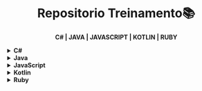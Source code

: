 <h1 align="center"><strong>Repositorio Treinamento📚</strong></h1>
<p align="center">
  <a><b>C# | JAVA | JAVASCRIPT | KOTLIN | RUBY </b></a>
</p>  
<!--<p align="center">
  <a href="https://github.com/EriFranca/Repositorio-Treinamento/issues">
    <img src="https://img.shields.io/github/issues/lucasrmagalhaes/desafios-DIO" /> 
  </a>
    
  <a href="https://github.com/EriFranca/Repositorio-Treinamento/network/members">
    <img src="https://img.shields.io/github/forks/lucasrmagalhaes/desafios-DIO" /> 
  </a>
    
  <a href="https://github.com/lucasrmagalhaes/desafios-DIO/stargazers">
    <img src="https://img.shields.io/github/stars/lucasrmagalhaes/desafios-DIO" /> 
  </a>
    
   <a href="https://github.com/lucasrmagalhaes/desafios-DIO/blob/master/LICENSE">
    <img src="https://img.shields.io/github/license/lucasrmagalhaes/desafios-DIO" /> 
  </a>
</p>-->


<!-- C Sharp -->
<details>
    <summary><strong>C#</strong></summary>
    <br />
    <div align="left">
        <!-- Introdução a Programação com C# -->
        <table border=1>
            <tr>
                <th colspan="4">Introdução a Programação com C#</th>
            </tr>
            <tr>
                <th colspan="4"></th>
            </tr>
            <tr>
                <th>Etapa</th>
                <th>Desafio</th>
                <th>Solução</th>
                <th>Status</th>
            </tr>
            <tr>
                <td align="center">1</td>
                <td>Dividindo X por Y</td>
                <td><a href="https://github.com/EriFranca/Repositorio-Treinamento/tree/main/C%20Sharp/01.%20Introdu%C3%A7%C3%A3o%20a%20Programa%C3%A7%C3%A3o%20com%20C%23/1.%20Dividindo%20X%20por%20Y/solucao.cs">Código</a></td>
                <td align="center">✅</td>
            </tr>
            <tr>
                <td align="center">2</td>
                <td>Distância</td>
                <td><a href="https://github.com/EriFranca/Repositorio-Treinamento/tree/main/C%20Sharp/01.%20Introdu%C3%A7%C3%A3o%20a%20Programa%C3%A7%C3%A3o%20com%20C%23/2.%20Dist%C3%A2ncia/solucao.cs">Código</a></td>
                <td align="center">✅</td>
            </tr>
            <tr>
                <td align="center">3</td>
                <td>Quanta Mandioca?</td>
                <td><a href="https://github.com/EriFranca/Repositorio-Treinamento/tree/main/C%20Sharp/01.%20Introdu%C3%A7%C3%A3o%20a%20Programa%C3%A7%C3%A3o%20com%20C%23/3.%20Quanta%20Mandioca/solucao.cs">Código</a></td>
                <td align="center">✅</td>
        </table>
        <!-- Introdução a Programação com C# -->
        <!-- Introdução a Programação com .NET -->
        <table border=1>
            <tr>
                <th colspan="4">Introdução a Programação com .NET</th>
            </tr>
            <tr>
                <th colspan="4"></th>
            </tr>
            <tr>
                <th>Etapa</th>
                <th>Desafio</th>
                <th>Solução</th>
                <th>Status</th>
            </tr>
            <tr>
                <td align="center">1</td>
                <td>Dividindo X por Y</td>
                <td><a href="https://github.com/EriFranca/Repositorio-Treinamento/tree/main/C%20Sharp/07.%20%20Introdu%C3%A7%C3%A3o%20a%20Programa%C3%A7%C3%A3o%20com%20.NET/1.%20Dividindo%20X%20por%20Y/solucao.cs">Código</a></td>
                <td align="center">✅</td>
            </tr>
            <tr>
                <td align="center">2</td>
                <td>Bazinga!</td>
                <td><a href="https://github.com/EriFranca/Repositorio-Treinamento/tree/main/C%20Sharp/07.%20%20Introdu%C3%A7%C3%A3o%20a%20Programa%C3%A7%C3%A3o%20com%20.NET/2.%20Bazinga!/solucao.cs">Código</a></td>
                <td align="center">✅</td>
            </tr>
            <tr>
                <td align="center">3</td>
                <td>Coxinha de Bueno</td>
                <td><a href="https://github.com/EriFranca/Repositorio-Treinamento/tree/main/C%20Sharp/07.%20%20Introdu%C3%A7%C3%A3o%20a%20Programa%C3%A7%C3%A3o%20com%20.NET/3.%20Coxinha%20de%20Bueno/solucao.cs">Código</a></td>
                <td align="center">✅</td>
        </table>
        <!-- Introdução a Programação com .NET -->
        <!-- Desenvolvendo Algoritmos com C# -->
        <table border=1>
            <tr>
                <th colspan="4">Desenvolvendo Algoritmos com C#</th>
            </tr>
            <tr>
                <th colspan="4"></th>
            </tr>
            <tr>
                <th>Etapa</th>
                <th>Desafio</th>
                <th>Solução</th>
                <th>Status</th>
            </tr>
            <tr>
                <td align="center">1</td>
                <td>Cálculo de Viagem</td>
                <td><a href="https://github.com/EriFranca/Repositorio-Treinamento/tree/main/C%20Sharp/04.%20Desenvolvendo%20algoritmos%20com%20C%23/1.%20C%C3%A1lculo%20de%20Viagem/solucao.cs">Código</a></td>
                <td align="center">✅</td>
            </tr>
            <tr>
                <td align="center">2</td>
                <td>Álbum da Copa</td>
                <td><a href="https://github.com/EriFranca/Repositorio-Treinamento/tree/main/C%20Sharp/04.%20Desenvolvendo%20algoritmos%20com%20C%23/2.%20%C3%81lbum%20da%20Copa/solucao.cs">Código</a></td>
                <td align="center">✅</td>
            </tr>
            <tr>
                <td align="center">3</td>
                <td>Animal</td>
                <td><a href="https://github.com/EriFranca/Repositorio-Treinamento/tree/main/C%20Sharp/04.%20Desenvolvendo%20algoritmos%20com%20C%23/3.%20Animal/solucao.cs">Código</a></td>
                <td align="center">✅</td>
            </tr>
        </table>
        <!-- Desenvolvendo Algoritmos com C# -->
        <!-- Desafios Aritméticos em C# -->
        <table border=1>
            <tr>
                <th colspan="4">Desafios Aritméticos em C#</th>
            </tr>
            <tr>
                <th colspan="4"></th>
            </tr>
            <tr>
                <th>Etapa</th>
                <th>Desafio</th>
                <th>Solução</th>
                <th>Status</th>
            </tr>
            <tr>
                <td align="center">1</td>
                <td>Média 1</td>
                <td><a href="https://github.com/EriFranca/Repositorio-Treinamento/tree/main/C%20Sharp/06.%20Desafios%20Aritm%C3%A9ticos%20em%20C%23/1.%20M%C3%A9dia%201/solucao.cs">Código</a></td>
                <td align="center">✅</td>
            </tr>
            <tr>
                <td align="center">2</td>
                <td>Crescimento Populacional</td>
                <td><a href="https://github.com/EriFranca/Repositorio-Treinamento/tree/main/C%20Sharp/06.%20Desafios%20Aritm%C3%A9ticos%20em%20C%23/2.%20Crescimento%20Populacional/solucao.cs">Código</a></td>
                <td align="center">✅</td>
            </tr>
            <tr>
                <td align="center">3</td>
                <td>Bazinga!</td>
                <td><a href="https://github.com/EriFranca/Repositorio-Treinamento/tree/main/C%20Sharp/06.%20Desafios%20Aritm%C3%A9ticos%20em%20C%23/3.%20Bazinga!/solucao.cs">Código</a></td>
                <td align="center">✅</td>
            </tr>
            <tr>
                <td align="center">4</td>
                <td>Tempo de um Evento</td>
                <td><a href="https://github.com/EriFranca/Repositorio-Treinamento/tree/main/C%20Sharp/06.%20Desafios%20Aritm%C3%A9ticos%20em%20C%23/4.%20Tempo%20de%20um%20Evento/solucao.cs">Código</a></td>
                <td align="center">✅</td>
            </tr>
            <tr>
                <td align="center">5</td>
                <td>Comunicação em Piralândia</td>
                <td><a href="https://github.com/EriFranca/Repositorio-Treinamento/tree/main/C%20Sharp/06.%20Desafios%20Aritm%C3%A9ticos%20em%20C%23/5.%20Comunica%C3%A7%C3%A3o%20em%20Piral%C3%A2ndia/solucao.cs">Código</a></td>
                <td align="center">✅</td>
            </tr>
        </table>
        <!-- Desafios Aritméticos em C# -->
        <!-- Desafios Intermediários C# -->
        <table border=1>
            <tr>
                <th colspan="4">Desafios Intermediários C#</th>
            </tr>
            <tr>
                <th colspan="4" align="center">Take Blip Fullstack Developer #2</th>
            </tr>
            <tr>
                <th>Etapa</th>
                <th>Desafio</th>
                <th>Solução</th>
                <th>Status</th>
            </tr>
            <tr>
                <td align="center">1</td>
                <td>Crescimento Populacional</td>
                <td><a href="https://github.com/EriFranca/Repositorio-Treinamento/tree/main/C%20Sharp/09.%20Desafios%20Intermedi%C3%A1rios%20C%23/1.%20Crescimento%20Populacional/solucao.cs">Código</a></td>
                <td align="center">✅</td>
            </tr>
            <tr>
                <td align="center">2</td>
                <td>Preenchimento de Vetor I</td>
                <td><a href="https://github.com/EriFranca/Repositorio-Treinamento/tree/main/C%20Sharp/09.%20Desafios%20Intermedi%C3%A1rios%20C%23/2.%20Preenchimento%20de%20Vetor%20I/solucao.cs">Código</a></td>
                <td align="center">✅</td>
            </tr>
            <tr>
                <td align="center">3</td>
                <td>Trigo no Tabuleiro</td>
                <td><a href="https://github.com/EriFranca/Repositorio-Treinamento/tree/main/C%20Sharp/09.%20Desafios%20Intermedi%C3%A1rios%20C%23/3.%20Trigo%20no%20Tabuleiro/solucao.cs">Código</a></td>
                <td align="center">✅</td>
            </tr>
            </tr>
        </table>
        <!-- Desafios Intermediários C# -->
        <!-- Resolvendo Algoritmos -->
        <table border=1>
            <tr>
                <th colspan="4">Resolvendo Algoritmos</th>
            </tr>
            <tr>
                <th colspan="4"></th>
            </tr>
            <tr>
                <th>Etapa</th>
                <th>Desafio</th>
                <th>Solução</th>
                <th>Status</th>
            </tr>
            <tr>
                <td align="center">1</td>
                <td>Hora da Corrida</td>
                <td><a href="https://github.com/EriFranca/Repositorio-Treinamento/tree/main/C%20Sharp/02.%20Resolvendo%20Algoritmos/1.%20Hora%20da%20Corrida/solucao.cs">Código</a></td>
                <td align="center">✅</td>
            </tr>
            <tr>
                <td align="center">2</td>
                <td>Cardápio Aéreo</td>
                <td><a href="https://github.com/EriFranca/Repositorio-Treinamento/tree/main/C%20Sharp/02.%20Resolvendo%20Algoritmos/2.%20Card%C3%A1pio%20A%C3%A9reo/solucao.cs">Código</a></td>
                <td align="center">✅</td>
            </tr>
            <tr>
                <td align="center">3</td>
                <td>Pizza Antes do Final do Ano</td>
                <td><a href="https://github.com/EriFranca/Repositorio-Treinamento/tree/main/C%20Sharp/02.%20Resolvendo%20Algoritmos/3.%20Pizza%20Antes%20do%20Final%20do%20Ano/solucao.cs">Código</a></td>
                <td align="center">✅</td>
            </tr>
            <tr>
                <td align="center">4</td>
                <td>Conversão de Tempo</td>
                <td><a href="https://github.com/EriFranca/Repositorio-Treinamento/tree/main/C%20Sharp/02.%20Resolvendo%20Algoritmos/4.%20Convers%C3%A3o%20de%20Tempo/solucao.cs">Código</a></td>
                <td align="center">✅</td>
            </tr>
            <tr>
                <td align="center">5</td>
                <td>Idade em Dias</td>
                <td><a href="https://github.com/EriFranca/Repositorio-Treinamento/tree/main/C%20Sharp/02.%20Resolvendo%20Algoritmos/5.%20Idade%20em%20Dias/solucao.cs">Código</a></td>
                <td align="center">✅</td>
            </tr>
            <tr>
                <td align="center">6</td>
                <td>Tempo do Dobby</td>
                <td><a href="https://github.com/EriFranca/Repositorio-Treinamento/tree/main/C%20Sharp/02.%20Resolvendo%20Algoritmos/6.%20Tempo%20do%20Dobby/solucao.cs">Código</a></td>
                <td align="center">✅</td>
            </tr>
            <tr>
                <td align="center">7</td>
                <td>Rodízio de Cavalos e Carruagens</td>
                <td><a href="https://github.com/EriFranca/Repositorio-Treinamento/tree/main/C%20Sharp/02.%20Resolvendo%20Algoritmos/7.%20Rod%C3%ADzio%20de%20Cavalos%20e%20Carruagens/solucao.cs">Código</a></td>
                <td align="center">✅</td>
            </tr>
        </table>
        <!-- Resolvendo Algoritmos -->
        <!-- Solução de Problemas em C# -->
        <table border=1>
            <tr>
                <th colspan="4">Solução de Problemas em C#</th>
            </tr>
            <tr>
                <th colspan="4"></th>
            </tr>
            <tr>
                <th>Etapa</th>
                <th>Desafio</th>
                <th>Solução</th>
                <th>Status</th>
            </tr>
            <tr>
                <td align="center">1</td>
                <td>Consumo Médio do Automóvel</td>
                <td><a href="https://github.com/EriFranca/Repositorio-Treinamento/tree/main/C%20Sharp/05.%20Solu%C3%A7%C3%A3o%20de%20Problemas%20em%20C%23/1.%20Consumo%20M%C3%A9dio%20do%20Autom%C3%B3vel/solucao.cs">Código</a></td>
                <td align="center">✅</td>
            </tr>
            <tr>
                <td align="center">2</td>
                <td>DDD</td>
                <td><a href="https://github.com/EriFranca/Repositorio-Treinamento/tree/main/C%20Sharp/05.%20Solu%C3%A7%C3%A3o%20de%20Problemas%20em%20C%23/2.%20DDD/solucao.cs">Código</a></td>
                <td align="center">✅</td>
            </tr>
            <tr>
                <td align="center">3</td>
                <td>Aumento de Salário</td>
                <td><a href="https://github.com/EriFranca/Repositorio-Treinamento/tree/main/C%20Sharp/05.%20Solu%C3%A7%C3%A3o%20de%20Problemas%20em%20C%23/3.%20Aumento%20de%20Sal%C3%A1rio/solucao.cs">Código</a></td>
                <td align="center">✅</td>
            </tr>
        </table>
        <!-- Solução de Problemas em C# -->
        <!-- Solução de Problemas Essencias com C# -->
        <table border=1>
            <tr>
                <th colspan="4">Solução de Problemas Essencias com C#</th>
            </tr>
            <tr>
                <th colspan="4"></th>
            </tr>
            <tr>
                <th>Etapa</th>
                <th>Desafio</th>
                <th>Solução</th>
                <th>Status</th>
            </tr>
            <tr>
                <td align="center">1</td>
                <td>Quadrado e ao Cubo</td>
                <td><a href="https://github.com/EriFranca/Repositorio-Treinamento/tree/main/C%20Sharp/03.%20Solu%C3%A7%C3%A3o%20de%20Problemas%20Essenciais%20com%20C%23/1.%20Quadrado%20e%20ao%20Cubo/solucao.cs">Código</a></td>
                <td align="center">✅</td>
            </tr>
            <tr>
                <td align="center">2</td>
                <td>A Corrida de Tartarugas</td>
                <td><a href="https://github.com/EriFranca/Repositorio-Treinamento/tree/main/C%20Sharp/03.%20Solu%C3%A7%C3%A3o%20de%20Problemas%20Essenciais%20com%20C%23/2.%20A%20Corrida%20de%20Tartarugas/solucao.cs">Código</a></td>
                <td align="center">✅</td>
            </tr>
            <tr>
                <td align="center">3</td>
                <td>Ultrapassando V</td>
                <td><a href="https://github.com/EriFranca/Repositorio-Treinamento/tree/main/C%20Sharp/03.%20Solu%C3%A7%C3%A3o%20de%20Problemas%20Essenciais%20com%20C%23/3.%20Ultrapassando%20V/solucao.cs">Código</a></td>
                <td align="center">✅</td>
            </tr>
            <tr>
                <td align="center">4</td>
                <td>Validação de Nota</td>
                <td><a href="https://github.com/EriFranca/Repositorio-Treinamento/tree/main/C%20Sharp/03.%20Solu%C3%A7%C3%A3o%20de%20Problemas%20Essenciais%20com%20C%23/4.%20Valida%C3%A7%C3%A3o%20de%20Nota/solucao.cs">Código</a></td>
                <td align="center">✅</td>
            </tr>
            <tr>
                <td align="center">5</td>
                <td>Pedro Bento e o Mundo de OZ</td>
                <td><a href="https://github.com/EriFranca/Repositorio-Treinamento/tree/main/C%20Sharp/03.%20Solu%C3%A7%C3%A3o%20de%20Problemas%20Essenciais%20com%20C%23/5.%20Pedro%20Bento%20e%20o%20Mundo%20de%20OZ/solucao.cs">Código</a></td>
                <td align="center">✅</td>
            </tr>
        </table>
        <!-- Solução de Problemas Essencias com C# -->
        <!-- Praticando Programação em C# -->
        <table border=1>
            <tr>
                <th colspan="4">Praticando Programação em C#</th>
            </tr>
            <tr>
                <th colspan="4"></th>
            </tr>
            <tr>
                <th>Etapa</th>
                <th>Desafio</th>
                <th>Solução</th>
                <th>Status</th>
            </tr>
            <tr>
                <td align="center">1</td>
                <td><a href="https://github.com/lucasrmagalhaes/desafios-DIO/blob/master/Desafios/C%20Sharp/08.%20Praticando%20Programa%C3%A7%C3%A3o%20em%20C%23/1.%20Coordenadas%20de%20um%20Ponto/README.md">Coordenadas de um Ponto</a></td>
                <td><a href="https://github.com/EriFranca/Repositorio-Treinamento/tree/main/C%20Sharp/08.%20Praticando%20Programa%C3%A7%C3%A3o%20em%20C%23/1.%20Coordenadas%20de%20um%20Ponto/solucao.cs">Código</a></td>
                <td align="center">✅</td>
            </tr>
            <tr>
                <td align="center">2</td>
                <td><a href="https://github.com/lucasrmagalhaes/desafios-DIO/blob/master/Desafios/C%20Sharp/08.%20Praticando%20Programa%C3%A7%C3%A3o%20em%20C%23/2.%20Compras%20no%20Supermercado/README.md">Compras no Supermercado</a></td>
                <td><a href="https://github.com/EriFranca/Repositorio-Treinamento/tree/main/C%20Sharp/08.%20Praticando%20Programa%C3%A7%C3%A3o%20em%20C%23/2.%20Compras%20no%20Supermercado/solucao.cs">Código</a></td>
                <td align="center">✅</td>
            </tr>
            <tr>
                <td align="center">3</td>
                <td><a href="https://github.com/lucasrmagalhaes/desafios-DIO/blob/master/Desafios/C%20Sharp/08.%20Praticando%20Programa%C3%A7%C3%A3o%20em%20C%23/3.%20Pink%20e%20C%C3%A9rebro/README.md">Pink e Cérebro</a></td>
                <td><a href="https://github.com/EriFranca/Repositorio-Treinamento/tree/main/C%20Sharp/08.%20Praticando%20Programa%C3%A7%C3%A3o%20em%20C%23/3.%20Pink%20e%20C%C3%A9rebro/solucao.cs">Código</a></td>
                <td align="center">✅</td>
            </tr>
        </table>
        <!-- Praticando Programação em C# -->
        <!-- Primeiros desafios em C# -->
        <table border=1>
            <tr>
                <th colspan="4">Primeiros desafios em C#</th>
            </tr>
            <tr>
                <th colspan="4">Take Blip Fullstack Developer #2</th>
            </tr>
            <tr>
                <th>Etapa</th>
                <th>Desafio</th>
                <th>Solução</th>
                <th>Status</th>
            </tr>
            <tr>
                <td align="center">1</td>
                <td>Distância</td>
                <td><a href="https://github.com/EriFranca/Repositorio-Treinamento/tree/main/C%20Sharp/10.%20Primeiros%20desafios%20em%20C%23/1.%20Dist%C3%A2ncia/solucao.cs">Código</a></td>
                <td align="center">✅</td>
            </tr>
            <tr>
                <td align="center">2</td>
                <td>Diferença</td>
                <td><a href="https://github.com/EriFranca/Repositorio-Treinamento/tree/main/C%20Sharp/10.%20Primeiros%20desafios%20em%20C%23/2.%20Diferen%C3%A7a/solucao.cs">Código</a></td>
                <td align="center">✅</td>
            </tr>
            <tr>
                <td align="center">3</td>
                <td>Média 1</td>
                <td><a href="https://github.com/EriFranca/Repositorio-Treinamento/tree/main/C%20Sharp/10.%20Primeiros%20desafios%20em%20C%23/3.%20M%C3%A9dia%201/solucao.cs">Código</a></td>
                <td align="center">✅</td>
            </tr>
        </table>
        <!-- Primeiros desafios em C# -->
    </div>
</details>
<!-- C Sharp -->

<!-- Java -->
<details>
    <summary><strong>Java</strong></summary>
    <br />
    <div align="left">
        <!-- Ordenação e Filtros em Java -->
        <table border=1>
            <tr>
                <th colspan="4">Ordenação e Filtros em Java</th>
            </tr>
            <tr>
                <th colspan="4"></th>
            </tr>
            <tr>
                <th>Etapa</th>
                <th>Desafio</th>
                <th>Solução</th>
                <th>Status</th>
            </tr>
            <tr>
                <td align="center">1</td>
                <td>Ordenando Números Pares e Ímpares</td>
                <td><a href="https://github.com/EriFranca/Repositorio-Treinamento/tree/main/Java/1.%20Ordena%C3%A7%C3%A3o%20e%20Filtros%20em%20Java/1.%20Ordenando%20N%C3%BAmeros%20Pares%20e%20%C3%8Dmpares/OrderingEvenNumbers.java">Código</a></td>
                <td align="center">✅</td>
            </tr>
            <tr>
                <td align="center">2</td>
                <td>Compras no Supermercado</td>
                <td><a href="https://github.com/EriFranca/Repositorio-Treinamento/tree/main/Java/1.%20Ordena%C3%A7%C3%A3o%20e%20Filtros%20em%20Java/2.%20Compras%20no%20Supermercado/SupermarketShopping.java">Código</a></td>
                <td align="center">✅</td>
            </tr>
            <tr>
                <td align="center">3</td>
                <td>Uniformes de Final de Ano</td>
                <td><a href="https://github.com/EriFranca/Repositorio-Treinamento/tree/main/Java/1.%20Ordena%C3%A7%C3%A3o%20e%20Filtros%20em%20Java/3.%20Uniformes%20de%20Final%20de%20Ano/YearEndUniform.java">Código</a></td>
                <td align="center">✅</td>
            </tr>
            <tr>
                <td align="center">4</td>
                <td>Fila do Banco</td>
                <td><a href="https://github.com/EriFranca/Repositorio-Treinamento/tree/main/Java/1.%20Ordena%C3%A7%C3%A3o%20e%20Filtros%20em%20Java/4.%20Fila%20do%20Banco/BankQueue.java">Código</a></td>
                <td align="center">✅</td>
            </tr>
            <tr>
                <td align="center">5</td>
                <td>Gincana no Acampamento</td>
                <td><a href="https://github.com/EriFranca/Repositorio-Treinamento/tree/main/Java/1.%20Ordena%C3%A7%C3%A3o%20e%20Filtros%20em%20Java/5.%20Gincana%20no%20Acampamento/GymkhanaInTheCamp.java">Código</a></td>
                <td align="center">✅</td>
            </tr>
        </table>
        <!-- Resolvendo Algoritmos com Java -->
        <table border=1>
            <tr>
                <th colspan="4">Resolvendo Algoritmos com Java</th>
            </tr>
            <tr>
                <th colspan="4"></th>
            </tr>
            <tr>
                <th>Etapa</th>
                <th>Desafio</th>
                <th>Solução</th>
                <th>Status</th>
            </tr>
            <tr>
                <td align="center">1</td>
                <td>Coração das Cartas</td>
                <td><a href="https://github.com/EriFranca/Repositorio-Treinamento/tree/main/Java/2.%20Resolvendo%20Algoritmos%20com%20Java/1.%20Cora%C3%A7%C3%A3o%20das%20Cartas/Main.java">Código</a></td>
                <td align="center">✅</td>
            </tr>
            <tr>
                <td align="center">2</td>
                <td>Abreviando Posts do Blog</td>
                <td><a href="https://github.com/EriFranca/Repositorio-Treinamento/tree/main/Java/2.%20Resolvendo%20Algoritmos%20com%20Java/2.%20Abreviando%20Posts%20do%20Blog/Main.java">Código</a></td>
                <td align="center">✅</td>
            </tr>
            <tr>
                <td align="center">3</td>
                <td>Combinação de Strings</td>
                <td><a href="https://github.com/EriFranca/Repositorio-Treinamento/tree/main/Java/2.%20Resolvendo%20Algoritmos%20com%20Java/3.%20Combina%C3%A7%C3%A3o%20de%20Strings/Main.java">Código</a></td>
                <td align="center">✅</td>
            </tr>
            <tr>
                <td align="center">4</td>
                <td>Hash Mágico</td>
                <td><a href="https://github.com/EriFranca/Repositorio-Treinamento/tree/main/Java/2.%20Resolvendo%20Algoritmos%20com%20Java/4.%20Hash%20M%C3%A1gico/Main.java">Código</a></td>
                <td align="center">✅</td>
            </tr>
            <tr>
                <td align="center">5</td>
                <td>O Tabuleiro Secreto</td>
                <td><a href="https://github.com/EriFranca/Repositorio-Treinamento/tree/main/Java/2.%20Resolvendo%20Algoritmos%20com%20Java/5.%20O%20Tabuleiro%20Secreto/Main.java">Código</a></td>
                <td align="center">✅</td>
            </tr>
        </table>
        <!-- Solução de Problemas Básicos em Java -->
        <table border=1>
            <tr>
                <th colspan="4">Solução de Problemas Básicos em Java</th>
            </tr>
            <tr>
                <th colspan="4"></th>
            </tr>
            <tr>
                <th>Etapa</th>
                <th>Desafio</th>
                <th>Solução</th>
                <th>Status</th>
            </tr>
            <tr>
                <td align="center">1</td>
                <td>Exibindo Números Pares</td>
                <td><a href="https://github.com/EriFranca/Repositorio-Treinamento/tree/main/Java/3.%20Solu%C3%A7%C3%A3o%20de%20Problemas%20B%C3%A1sicos%20em%20Java/1.%20Exibindo%20N%C3%BAmeros%20Pares/solucao.java">Código</a></td>
                <td align="center">✅</td>
            </tr>
            <tr>
                <td align="center">2</td>
                <td>Idade em Dias</td>
                <td><a href="https://github.com/EriFranca/Repositorio-Treinamento/tree/main/Java/3.%20Solu%C3%A7%C3%A3o%20de%20Problemas%20B%C3%A1sicos%20em%20Java/2.%20Idade%20em%20Dias/solucao.java">Código</a></td>
                <td align="center">✅</td>
            </tr>
            <tr>
                <td align="center">3</td>
                <td>Notas da Prova</td>
                <td><a href="https://github.com/EriFranca/Repositorio-Treinamento/tree/main/Java/3.%20Solu%C3%A7%C3%A3o%20de%20Problemas%20B%C3%A1sicos%20em%20Java/3.%20Notas%20da%20Prova/solucao.java">Código</a></td>
                <td align="center">✅</td>
            </tr>
        </table>
    </div>
</details>

<!-- JavaScript -->
<details> 
    <summary><strong>JavaScript</strong></summary>
    <br />
    <div align="left">
        <!-- Introdução a Programação -->
        <table border=1>
            <tr>
                <th colspan="4">Introdução a Programação</th>
            </tr>
            <tr>
                <th colspan="4"></th>
            </tr>
            <tr>
                <th>Etapa</th>
                <th>Desafio</th>
                <th>Solução</th>
                <th>Status</th>
            </tr>
            <tr>
                <td align="center">1</td>
                <td>Dividindo X por Y</td>
                <td><a href="https://github.com/EriFranca/Repositorio-Treinamento/tree/main/JavaScript/1.%20Introdu%C3%A7%C3%A3o%20a%20Programa%C3%A7%C3%A3o/1.1.%20Dvividindo%20X%20por%20Y/solucao.js">Código</a></td>
                <td align="center">✅</td>
            </tr>
            <tr>
                <td align="center">2</td>
                <td>Distância</td>
                <td><a href="https://github.com/EriFranca/Repositorio-Treinamento/tree/main/JavaScript/1.%20Introdu%C3%A7%C3%A3o%20a%20Programa%C3%A7%C3%A3o/1.2.%20Dist%C3%A2ncia/solucao.js">Código</a></td>
                <td align="center">✅</td>
            </tr>
            <tr>
                <td align="center">3</td>
                <td>Quanta Mandioca?</td>
                <td><a href="https://github.com/EriFranca/Repositorio-Treinamento/tree/main/JavaScript/1.%20Introdu%C3%A7%C3%A3o%20a%20Programa%C3%A7%C3%A3o/1.3.%20Quanta%20Mandioca/solucao.js">Código</a></td>
                <td align="center">✅</td>
            </tr>
        </table>
        <!-- Introdução a Programação com JavaScript -->
        <table border=1>
            <tr>
                <th colspan="4">Introdução a Programação com JavaScript</th>
            </tr>
            <tr>
                <th colspan="4"></th>
            </tr>
            <tr>
                <th>Etapa</th>
                <th>Desafio</th>
                <th>Solução</th>
                <th>Status</th>
            </tr>
            <tr>
                <td align="center">1</td>
                <td>Visita na Feira</td>
                <td><a href="https://github.com/EriFranca/Repositorio-Treinamento/tree/main/JavaScript/7.%20Introdu%C3%A7%C3%A3o%20a%20Programa%C3%A7%C3%A3o%20com%20JavaScript/1.%20Visita%20na%20Feira/solucao.js">Código</a></td>
                <td align="center">✅</td>
            </tr>
            <tr>
                <td align="center">2</td>
                <td>Multiplicação Simples</td>
                <td><a href="https://github.com/EriFranca/Repositorio-Treinamento/tree/main/JavaScript/7.%20Introdu%C3%A7%C3%A3o%20a%20Programa%C3%A7%C3%A3o%20com%20JavaScript/2.%20Multiplica%C3%A7%C3%A3o%20Simples/solucao.js">Código</a></td>
                <td align="center">✅</td>
            </tr>
            <tr>
                <td align="center">3</td>
                <td>Folha de Pagamento</td>
                <td><a href="https://github.com/EriFranca/Repositorio-Treinamento/tree/main/JavaScript/7.%20Introdu%C3%A7%C3%A3o%20a%20Programa%C3%A7%C3%A3o%20com%20JavaScript/3.%20Folha%20de%20Pagamento/solucao.js">Código</a></td>
                <td align="center">✅</td>
            </tr>
        </table>
        <!-- Fundamentos Aritméticos -->
        <table border=1>
            <tr>
                <th colspan="4">Fundamentos Aritméticos</th>
            </tr>
            <tr>
                <th colspan="4"></th>
            </tr>
            <tr>
                <th>Etapa</th>
                <th>Desafio</th>
                <th>Solução</th>
                <th>Status</th>
            </tr>
            <tr>
                <td align="center">1</td>
                <td>Quantidade de Números Positivos</td>
                <td><a href="https://github.com/EriFranca/Repositorio-Treinamento/tree/main/JavaScript/2.%20Fundamentos%20Aritm%C3%A9ticos/2.1.%20Quantidade%20de%20N%C3%BAmeros%20Positivos/solucao.js">Código</a></td>
                <td align="center">✅</td>
            </tr>
            <tr>
                <td align="center">2</td>
                <td>Exibindo Números Pares</td>
                <td><a href="https://github.com/EriFranca/Repositorio-Treinamento/tree/main/JavaScript/2.%20Fundamentos%20Aritm%C3%A9ticos/2.2.%20Exibindo%20N%C3%BAmeros%20Pares/solucao.js">Código</a></td>
                <td align="center">✅</td>
            </tr>
            <tr>
                <td align="center">3</td>
                <td>Análise de Números</td>
                <td><a href="https://github.com/EriFranca/Repositorio-Treinamento/tree/main/JavaScript/2.%20Fundamentos%20Aritm%C3%A9ticos/2.3.%20An%C3%A1lise%20de%20N%C3%BAmeros/solucao.js">Código</a></td>
                <td align="center">✅</td>
            </tr>
            <tr>
                <td align="center">4</td>
                <td>Contagem de Cédulas</td>
                <td><a href="https://github.com/EriFranca/Repositorio-Treinamento/tree/main/JavaScript/2.%20Fundamentos%20Aritm%C3%A9ticos/2.4.%20Contagem%20de%20C%C3%A9dulas/solucao.js">Código</a></td>
                <td align="center">✅</td>
            </tr>
            <tr>
                <td align="center">5</td>
                <td>Consumo Médio do Automóvel</td>
                <td><a href="https://github.com/EriFranca/Repositorio-Treinamento/tree/main/JavaScript/2.%20Fundamentos%20Aritm%C3%A9ticos/2.5.%20Consumo%20M%C3%A9dio%20do%20Autom%C3%B3vel/solucao.js">Código</a></td>
                <td align="center">✅</td>
            </tr>
        </table>
        <!-- Problemas Aritméticos -->
        <table border=1>
            <tr>
                <th colspan="4">Problemas Aritméticos</th>
            </tr>
            <tr>
                <th colspan="4"></th>
            </tr>
            <tr>
                <th>Etapa</th>
                <th>Desafio</th>
                <th>Solução</th>
                <th>Status</th>
            </tr>
            <tr>
                <td align="center">1</td>
                <td>Soma Simples</td>
                <td><a href="https://github.com/EriFranca/Repositorio-Treinamento/tree/main/JavaScript/3.%20Problemas%20Aritm%C3%A9ticos/3.1.%20Soma%20Simples/solucao.js">Código</a></td>
                <td align="center">✅</td>
            </tr>
            <tr>
                <td align="center">2</td>
                <td>Coxinha de Bueno</td>
                <td><a href="https://github.com/EriFranca/Repositorio-Treinamento/tree/main/JavaScript/3.%20Problemas%20Aritm%C3%A9ticos/3.2.%20Coxinha%20de%20Bueno/solucao.js">Código</a></td>
                <td align="center">✅</td>
            </tr>
            <tr>
                <td align="center">3</td>
                <td>Cálculo da Viagem</td>
                <td><a href="https://github.com/EriFranca/Repositorio-Treinamento/tree/main/JavaScript/3.%20Problemas%20Aritm%C3%A9ticos/3.3.%20C%C3%A1lculo%20da%20Viagem/solucao.js">Código</a></td>
                <td align="center">✅</td>
            </tr>
            <tr>
                <td align="center">4</td>
                <td>Imposto de Renda</td>
                <td><a href="https://github.com/EriFranca/Repositorio-Treinamento/tree/main/JavaScript/3.%20Problemas%20Aritm%C3%A9ticos/3.4.%20Imposto%20de%20Renda/solucao.js">Código</a></td>
                <td align="center">✅</td>
            </tr>
            <tr>
                <td align="center">5</td>
                <td>Teorema da Divisão Euclidiana</td>
                <td><a href="https://github.com/EriFranca/Repositorio-Treinamento/tree/main/JavaScript/3.%20Problemas%20Aritm%C3%A9ticos/3.5.%20Teorema%20da%20Divis%C3%A3o%20Euclidiana/solucao.js">Código</a></td>
                <td align="center">✅</td>
            </tr>
        </table>
        <!-- Solução de Problemas Básicos em JavaScript -->
        <table border=1>
            <tr>
                <th colspan="4">Solução de Problemas Básicos em JavaScript</th>
            </tr>
            <tr>
                <th colspan="4"></th>
            </tr>
            <tr>
                <th>Etapa</th>
                <th>Desafio</th>
                <th>Solução</th>
                <th>Status</th>
            </tr>
            <tr>
                <td align="center">1</td>
                <td>Dividindo X por Y</td>
                <td><a href="https://github.com/EriFranca/Repositorio-Treinamento/tree/main/JavaScript/8.%20%20Solu%C3%A7%C3%A3o%20de%20Problemas%20B%C3%A1sicos%20em%20JavaScript/1.%20Dividindo%20X%20por%20Y/solucao.js">Código</a></td>
                <td align="center">✅</td>
            </tr>
            <tr>
                <td align="center">2</td>
                <td>Blobs</td>
                <td><a href="https://github.com/EriFranca/Repositorio-Treinamento/tree/main/JavaScript/8.%20%20Solu%C3%A7%C3%A3o%20de%20Problemas%20B%C3%A1sicos%20em%20JavaScript/2.%20Blobs/solucao.js">Código</a></td>
                <td align="center">✅</td>
            </tr>
            <tr>
                <td align="center">3</td>
                <td>Tipos de Combustível</td>
                <td><a href=https://github.com/EriFranca/Repositorio-Treinamento/tree/main/JavaScript/8.%20%20Solu%C3%A7%C3%A3o%20de%20Problemas%20B%C3%A1sicos%20em%20JavaScript/3.%20Tipo%20de%20Combust%C3%ADvel/solucao.js">Código</a></td>
                <td align="center">✅</td>
            </tr>
        </table>
        <!-- Soluções e Problemas Essenciais -->
        <table border=1>
            <tr>
                <th colspan="4">Soluções e Problemas Essenciais</th>
            </tr>
            <tr>
                <th colspan="4"></th>
            </tr>
            <tr>
                <th>Etapa</th>
                <th>Desafio</th>
                <th>Solução</th>
                <th>Status</th>
            </tr>
            <tr>
                <td align="center">1</td>
                <td>Quadrado e ao Cubo</td>
                <td><a href="https://github.com/EriFranca/Repositorio-Treinamento/tree/main/JavaScript/4.%20Solu%C3%A7%C3%A3o%20de%20Problemas%20Essenciais/4.1.%20Quadrado%20e%20ao%20Cubo/solucao.js">Código</a></td>
                <td align="center">✅</td>
            </tr>
            <tr>
                <td align="center">2</td>
                <td>A Corrida de Tartarugas</td>
                <td><a href="https://github.com/EriFranca/Repositorio-Treinamento/tree/main/JavaScript/4.%20Solu%C3%A7%C3%A3o%20de%20Problemas%20Essenciais/4.2.%20A%20Corrida%20de%20Tartarugas/solucao.js">Código</a></td>
                <td align="center">✅</td>
            </tr>
            <tr>
                <td align="center">3</td>
                <td>Ultrapassando V</td>
                <td><a href="https://github.com/EriFranca/Repositorio-Treinamento/tree/main/JavaScript/4.%20Solu%C3%A7%C3%A3o%20de%20Problemas%20Essenciais/4.3.%20Ultrapassando%20V/solucao.js">Código</a></td>
                <td align="center">✅</td>
            </tr>
            <tr>
                <td align="center">4</td>
                <td>Validação da Nota</td>
                <td><a href="https://github.com/EriFranca/Repositorio-Treinamento/tree/main/JavaScript/4.%20Solu%C3%A7%C3%A3o%20de%20Problemas%20Essenciais/4.4.%20Valida%C3%A7%C3%A3o%20da%20Nota/solucao.js">Código</a></td>
                <td align="center">✅</td>
            </tr>
            <tr>
                <td align="center">5</td>
                <td>Pedro Bento e o Mundo de OZ</td>
                <td><a href="https://github.com/EriFranca/Repositorio-Treinamento/tree/main/JavaScript/4.%20Solu%C3%A7%C3%A3o%20de%20Problemas%20Essenciais/4.5.%20Pedro%20Bento%20e%20o%20Mundo%20de%20OZ/solucao.js">Código</a></td>
                <td align="center">✅</td>
            </tr>
        </table>
        <!-- Busca e Laços de Repetição -->
        <table border=1>
            <tr>
                <th colspan="4">Busca e Laços de Repetição</th>
            </tr>
            <tr>
                <th colspan="4"></th>
            </tr>
            <tr>
                <th>Etapa</th>
                <th>Desafio</th>
                <th>Solução</th>
                <th>Status</th>
            </tr>
            <tr>
                <td align="center">1</td>
                <td>O Escolhido</td>
                <td><a href="https://github.com/EriFranca/Repositorio-Treinamento/tree/main/JavaScript/5.%20Busca%20e%20La%C3%A7os%20de%20Repeti%C3%A7%C3%A3o/5.1.%20O%20Escolhido/solucao.js">Código</a></td>
                <td align="center">✅</td>
            </tr>
            <tr>
                <td align="center">2</td>
                <td>Comunicação em Piralândia</td>
                <td><a href="https://github.com/EriFranca/Repositorio-Treinamento/tree/main/JavaScript/5.%20Busca%20e%20La%C3%A7os%20de%20Repeti%C3%A7%C3%A3o/5.2.%20Comunica%C3%A7%C3%A3o%20em%20Piral%C3%A2ndia/solucao.js">Código</a></td>
                <td align="center">✅</td>
            </tr>
            <tr>
                <td align="center">3</td>
                <td>Degustação de Vinho</td>
                <td><a href="https://github.com/EriFranca/Repositorio-Treinamento/tree/main/JavaScript/5.%20Busca%20e%20La%C3%A7os%20de%20Repeti%C3%A7%C3%A3o/5.3.%20Degusta%C3%A7%C3%A3o%20de%20Vinho/solucao.js">Código</a></td>
                <td align="center">✅</td>
            </tr>
            <tr>
                <td align="center">4</td>
                <td>Pink e Cérebro</td>
                <td><a href="https://github.com/EriFranca/Repositorio-Treinamento/tree/main/JavaScript/5.%20Busca%20e%20La%C3%A7os%20de%20Repeti%C3%A7%C3%A3o/5.4.%20Pink%20e%20C%C3%A9rebro/solution.js">Código</a></td>
                <td align="center">✅</td>
            </tr>
            <tr>
                <td align="center">5</td>
                <td>Menor e Posição</td>
                <td><a href="https://github.com/EriFranca/Repositorio-Treinamento/tree/main/JavaScript/5.%20Busca%20e%20La%C3%A7os%20de%20Repeti%C3%A7%C3%A3o/5.5.%20Menor%20e%20Posi%C3%A7%C3%A3o/solution.js">Código</a></td>
                <td align="center">✅</td>
            </tr>
        </table>
        <!-- Desenvolvimento de Problemas Avançados em JavaScript -->
        <table border=1>
            <tr>
                <th colspan="4">Desenvolvimento de Problemas Avançados em JavaScript</th>
            </tr>
            <tr>
                <th colspan="4"></th>
            </tr>
            <tr>
                <th>Etapa</th>
                <th>Desafio</th>
                <th>Solução</th>
                <th>Status</th>
            </tr>
            <tr>
                <td align="center">1</td>
                <td>Ordenando Números Pares e Ímpares</td>
                <td><a href="https://github.com/EriFranca/Repositorio-Treinamento/tree/main/JavaScript/6.%20Desenvolvimento%20de%20problemas%20avan%C3%A7ados%20em%20JavaScript/1.%20Ordenando%20N%C3%BAmeros%20Pares%20e%20%C3%8Dmpares/solucao.js">Código</a></td>
                <td align="center">✅</td>
            </tr>
            <tr>
                <td align="center">2</td>
                <td>Animal</td>
                <td><a href="https://github.com/EriFranca/Repositorio-Treinamento/tree/main/JavaScript/6.%20Desenvolvimento%20de%20problemas%20avan%C3%A7ados%20em%20JavaScript/2.%20Animal/solucao.js">Código</a></td>
                <td align="center">✅</td>
            </tr>
            <tr>
                <td align="center">3</td>
                <td>Compras no Supermercado</td>
                <td><a href="https://github.com/EriFranca/Repositorio-Treinamento/tree/main/JavaScript/6.%20Desenvolvimento%20de%20problemas%20avan%C3%A7ados%20em%20JavaScript/3.%20Compras%20no%20Supermercado/solucao.js">Código</a></td>
                <td align="center">✅</td>
            </tr>
        </table>
    </div>
</details>

<!-- Kotlin -->
<details>
    <summary><strong>Kotlin</strong></summary>
    <br />
    <div align="left">
        <!-- Introdução a Programação em Kotlin -->
        <table border=1>
            <tr>
                <th colspan="4">Introdução a Programação em Kotlin</th>
            </tr>
            <tr>
                <th colspan="4"></th>
            </tr>
            <tr>
                <th>Etapa</th>
                <th>Desafio</th>
                <th>Solução</th>
                <th>Status</th>
            </tr>
            <tr>
                <td align="center">1</td>
                <td><a href="https://github.com/EriFranca/Repositorio-Treinamento/blob/main/Kotlin/1.%20Introdu%C3%A7%C3%A3o%20a%20programa%C3%A7%C3%A3o%20em%20Kotlin/1.%20Soma%20Simples/README.md">Soma Simples</a></td>
                <td><a href="https://github.com/EriFranca/Repositorio-Treinamento/blob/main/Kotlin/1.%20Introdu%C3%A7%C3%A3o%20a%20programa%C3%A7%C3%A3o%20em%20Kotlin/1.%20Soma%20Simples/solucao.kt">Código</a></td>
                <td align="center">✅</td>
            </tr>
            <tr>
                <td align="center">2</td>
                <td><a href="https://github.com/EriFranca/Repositorio-Treinamento/blob/main/Kotlin/1.%20Introdu%C3%A7%C3%A3o%20a%20programa%C3%A7%C3%A3o%20em%20Kotlin/2.%20N%C3%BAmeros%20%C3%8Dmpares/README.md">Números Ímpares</a></td>
                <td><a href="https://github.com/EriFranca/Repositorio-Treinamento/blob/main/Kotlin/1.%20Introdu%C3%A7%C3%A3o%20a%20programa%C3%A7%C3%A3o%20em%20Kotlin/2.%20N%C3%BAmeros%20%C3%8Dmpares/solucao.kt">Código</a></td>
                <td align="center">✅</td>
            </tr>
            <tr>
                <td align="center">3</td>
                <td><a href="https://github.com/EriFranca/Repositorio-Treinamento/blob/main/Kotlin/1.%20Introdu%C3%A7%C3%A3o%20a%20programa%C3%A7%C3%A3o%20em%20Kotlin/3.%20Quadrado%20e%20ao%20Cubo/README.md">Quadrado e ao Cubo</a></td>
                <td><a href="https://github.com/EriFranca/Repositorio-Treinamento/blob/main/Kotlin/1.%20Introdu%C3%A7%C3%A3o%20a%20programa%C3%A7%C3%A3o%20em%20Kotlin/3.%20Quadrado%20e%20ao%20Cubo/solucao.kt">Código</a></td>
                <td align="center">✅</td>
        </table>
        <!-- Solucionando Problemas em Kotlin -->
        <table border=1>
            <tr>
                <th colspan="4">Solucionando Problemas em Kotlin</th>
            </tr>
            <tr>
                <th colspan="4"></th>
            </tr>
            <tr>
                <th>Etapa</th>
                <th>Desafio</th>
                <th>Solução</th>
                <th>Status</th>
            </tr>
            <tr>
                <td align="center">1</td>
                <td><a href="https://github.com/EriFranca/Repositorio-Treinamento/blob/main/Kotlin/2.%20Solucionando%20problemas%20em%20Kotlin/1.%20Taxa%20de%20Imposto%20de%20Renda/README.md">Taxa de Imposto de Renda</a></td>
                <td><a href="https://github.com/EriFranca/Repositorio-Treinamento/blob/main/Kotlin/2.%20Solucionando%20problemas%20em%20Kotlin/1.%20Taxa%20de%20Imposto%20de%20Renda/solucao.kt">Código</a></td>
                <td align="center">✅</td>
            </tr>
            <tr>
                <td align="center">2</td>
                <td><a href="https://github.com/EriFranca/Repositorio-Treinamento/blob/main/Kotlin/2.%20Solucionando%20problemas%20em%20Kotlin/2.%20%C3%81rea%20do%20C%C3%ADrculo/README.md">Área do Círculo</a></td>
                <td><a href="https://github.com/EriFranca/Repositorio-Treinamento/blob/main/Kotlin/2.%20Solucionando%20problemas%20em%20Kotlin/2.%20%C3%81rea%20do%20C%C3%ADrculo/solucao.kt">Código</a></td>
                <td align="center">✅</td>
            </tr>
            <tr>
                <td align="center">3</td>
                <td><a href="https://github.com/EriFranca/Repositorio-Treinamento/blob/main/Kotlin/2.%20Solucionando%20problemas%20em%20Kotlin/3.%20Primo%20R%C3%A1pido/README.md">Primo Rápido</a></td>
                <td><a href="https://github.com/EriFranca/Repositorio-Treinamento/blob/main/Kotlin/2.%20Solucionando%20problemas%20em%20Kotlin/3.%20Primo%20R%C3%A1pido/solucao.kt">Código</a></td>
                <td align="center">✅</td>
            </tr>
            <tr>
                <td align="center">4</td>
                <td><a href="https://github.com/EriFranca/Repositorio-Treinamento/blob/main/Kotlin/2.%20Solucionando%20problemas%20em%20Kotlin/4.%20A%20Corrida%20de%20Tartarugas/README.md">A Corrida de Tartarugas</a></td>
                <td><a href="https://github.com/EriFranca/Repositorio-Treinamento/blob/main/Kotlin/2.%20Solucionando%20problemas%20em%20Kotlin/4.%20A%20Corrida%20de%20Tartarugas/solucao.kt">Código</a></td>
                <td align="center">✅</td>
            </tr>
            <tr>
                <td align="center">5</td>
                <td><a href="https://github.com/EriFranca/Repositorio-Treinamento/blob/main/Kotlin/2.%20Solucionando%20problemas%20em%20Kotlin/5.%20Figurinhas/README.md">Figurinhas</a></td>
                <td><a href="https://github.com/EriFranca/Repositorio-Treinamento/blob/main/Kotlin/2.%20Solucionando%20problemas%20em%20Kotlin/5.%20Figurinhas/solucao.kt">Código</a></td>
                <td align="center">✅</td>
            </tr>
        </table>
        <!-- Praticando Programação em Kotlin -->
        <table border=1>
            <tr>
                <th colspan="4">Praticando Programação em Kotlin</th>
            </tr>
            <tr>
                <th colspan="4"></th>
            </tr>
            <tr>
                <th>Etapa</th>
                <th>Desafio</th>
                <th>Solução</th>
                <th>Status</th>
            </tr>
            <tr>
                <td align="center">1</td>
                <td><a href=https://github.com/EriFranca/Repositorio-Treinamento/blob/main/Kotlin/3.%20Praticando%20programa%C3%A7%C3%A3o%20em%20Kotlin/1.%20O%20jogo%20Matem%C3%A1tico%20de%20Paula/README.md">O jogo Matemático de Paula</a></td>
                <td><a href="https://github.com/EriFranca/Repositorio-Treinamento/blob/main/Kotlin/3.%20Praticando%20programa%C3%A7%C3%A3o%20em%20Kotlin/1.%20O%20jogo%20Matem%C3%A1tico%20de%20Paula/solucao.kt">Código</a></td>
                <td align="center">✅</td>
            </tr>
            <tr>
                <td align="center">2</td>
                <td><a href="https://github.com/EriFranca/Repositorio-Treinamento/blob/main/Kotlin/3.%20Praticando%20programa%C3%A7%C3%A3o%20em%20Kotlin/2.%20Convers%C3%A3o%20Simples%20de%20Base/README.md">Conversão Simples de Base</a></td>
                <td><a href="https://github.com/EriFranca/Repositorio-Treinamento/blob/main/Kotlin/3.%20Praticando%20programa%C3%A7%C3%A3o%20em%20Kotlin/2.%20Convers%C3%A3o%20Simples%20de%20Base/solucao.kt">Código</a></td>
                <td align="center">✅</td>
            </tr>
            <tr>
                <td align="center">3</td>
                <td><a href="https://github.com/EriFranca/Repositorio-Treinamento/blob/main/Kotlin/3.%20Praticando%20programa%C3%A7%C3%A3o%20em%20Kotlin/3.%20Bob%20Conduite/README.md">Bob Conduite</a></td>
                <td><a href="https://github.com/EriFranca/Repositorio-Treinamento/blob/main/Kotlin/3.%20Praticando%20programa%C3%A7%C3%A3o%20em%20Kotlin/3.%20Bob%20Conduite/solucao.kt">Código</a></td>
                <td align="center">✅</td>
            </tr>
        </table>
    </div>
</details>

<!-- Ruby -->
<details>
    <summary><strong>Ruby</strong></summary>
    <br />
    <div align="left">
        <!-- Solucionando Problemas Básicos em Ruby -->
        <table border=1>
            <tr>
                <th colspan="4">Solucionando Problemas Básicos em Ruby</th>
            </tr>
            <tr>
                <th colspan="4"></th>
            </tr>
            <tr>
                <th>Etapa</th>
                <th>Desafio</th>
                <th>Solução</th>
                <th>Status</th>
            </tr>
            <tr>
                <td align="center">1</td>
                <td>Par ou Ímpar</td>
                <td><a href="https://github.com/EriFranca/Repositorio-Treinamento/tree/main/Ruby/1.%20Solucionando%20Problemas%20B%C3%A1sicos%20em%20Ruby/1.%20Par%20ou%20%C3%8Dmpar/solucao.rb">Código</a></td>
                <td align="center">✅</td>
            </tr>
            <tr>
                <td align="center">2</td>
                <td>DDD</td>
                <td><a href="https://github.com/EriFranca/Repositorio-Treinamento/tree/main/Ruby/1.%20Solucionando%20Problemas%20B%C3%A1sicos%20em%20Ruby/2.%20DDD/solucao.rb">Código</a></td>
                <td align="center">✅</td>
            </tr>
            <tr>
                <td align="center">3</td>
                <td>Idade em Dias</td>
                <td><a href="https://github.com/EriFranca/Repositorio-Treinamento/tree/main/Ruby/1.%20Solucionando%20Problemas%20B%C3%A1sicos%20em%20Ruby/3.%20Idade%20em%20Dias/solucao.rb">Código</a></td>
                <td align="center">✅</td>
        </table>
        <!-- Solucionando Problemas Básicos em Ruby -->
        <!-- Praticando com Desafios Intermediários em Ruby -->
        <table border=1>
            <tr>
                <th colspan="4">Praticando com Desafios Intermediários em Ruby</th>
            </tr>
            <tr>
                <th colspan="4"></th>
            </tr>
            <tr>
                <th>Etapa</th>
                <th>Desafio</th>
                <th>Solução</th>
                <th>Status</th>
            </tr>
            <tr>
                <td align="center">1</td>
                <td><a href="https://github.com/EriFranca/Repositorio-Treinamento/blob/main/Ruby/2.%20Praticando%20com%20Desafios%20Intermedi%C3%A1rios%20em%20Ruby/1.%20Encaixa%20ou%20N%C3%A3o/README.md">Encaixa ou Não?</a></td>
                <td><a href="https://github.com/EriFranca/Repositorio-Treinamento/blob/main/Ruby/2.%20Praticando%20com%20Desafios%20Intermedi%C3%A1rios%20em%20Ruby/1.%20Encaixa%20ou%20N%C3%A3o/solucao.rb">Código</a></td>
                <td align="center">✅</td>
            </tr>
            <tr>
                <td align="center">2</td>
                <td><a href="https://github.com/EriFranca/Repositorio-Treinamento/blob/main/Ruby/2.%20Praticando%20com%20Desafios%20Intermedi%C3%A1rios%20em%20Ruby/2.%20Tipo%20de%20Combust%C3%ADvel/README.md">Tipo de Combustível</a></td>
                <td><a href="https://github.com/EriFranca/Repositorio-Treinamento/blob/main/Ruby/2.%20Praticando%20com%20Desafios%20Intermedi%C3%A1rios%20em%20Ruby/2.%20Tipo%20de%20Combust%C3%ADvel/solucao.rb">Código</a></td>
                <td align="center">✅</td>
            </tr>
            <tr>
                <td align="center">3</td>
                <td><a href="https://github.com/EriFranca/Repositorio-Treinamento/blob/main/Ruby/2.%20Praticando%20com%20Desafios%20Intermedi%C3%A1rios%20em%20Ruby/3.%20Crescimento%20Populacional/README.md">Crescimento Populacional</a></td>
                <td><a href="https://github.com/EriFranca/Repositorio-Treinamento/blob/main/Ruby/2.%20Praticando%20com%20Desafios%20Intermedi%C3%A1rios%20em%20Ruby/3.%20Crescimento%20Populacional/solucao.rb">Código</a></td>
                <td align="center">✅</td>
            </tr>
            <tr>
                <td align="center">4</td>
                <td><a href="https://github.com/EriFranca/Repositorio-Treinamento/blob/main/Ruby/2.%20Praticando%20com%20Desafios%20Intermedi%C3%A1rios%20em%20Ruby/4.%20Fibonacci%20F%C3%A1cil/README.md">Fibonacci Fácil</a></td>
                <td><a href="https://github.com/EriFranca/Repositorio-Treinamento/blob/main/Ruby/2.%20Praticando%20com%20Desafios%20Intermedi%C3%A1rios%20em%20Ruby/4.%20Fibonacci%20F%C3%A1cil/solucao.rb">Código</a></td>
                <td align="center">✅</td>
            </tr>
            <tr>
                <td align="center">5</td>
                <td><a href="https://github.com/EriFranca/Repositorio-Treinamento/blob/main/Ruby/2.%20Praticando%20com%20Desafios%20Intermedi%C3%A1rios%20em%20Ruby/5.%20Sequ%C3%AAncia%20L%C3%B3gica/README.md">Sequência Lógica</a></td>
                <td><a href="https://github.com/EriFranca/Repositorio-Treinamento/blob/main/Ruby/2.%20Praticando%20com%20Desafios%20Intermedi%C3%A1rios%20em%20Ruby/5.%20Sequ%C3%AAncia%20L%C3%B3gica/solucao.rb">Código</a></td>
                <td align="center">✅</td>
            </tr>
        </table>
        <!-- Praticando com Desafios Intermediários em Ruby -->
    </div>
</details>

